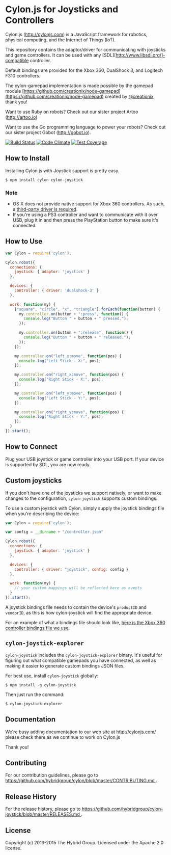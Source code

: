 # Cylon.js for Joysticks and Controllers

Cylon.js (http://cylonjs.com) is a JavaScript framework for robotics, physical computing, and the Internet of Things (IoT).

This repository contains the adaptor/driver for communicating with joysticks and game controllers. It can be used with any [SDL][http://www.libsdl.org/]-compatible controller. 

Default bindings are provided for the Xbox 360, DualShock 3, and Logitech F310 controllers.

The cylon-gamepad implementation is made possible by the gamepad module [https://github.com/creationix/node-gamepad](https://github.com/creationix/node-gamepad) created by [@creationix](https://github.com/creationix) thank you!

Want to use Ruby on robots? Check out our sister project Artoo (http://artoo.io)

Want to use the Go programming language to power your robots? Check out our sister project Gobot (http://gobot.io).

[![Build Status](https://secure.travis-ci.org/hybridgroup/cylon-joystick.png?branch=master)](http://travis-ci.org/hybridgroup/cylon-joystick) [![Code Climate](https://codeclimate.com/github/hybridgroup/cylon-joystick/badges/gpa.svg)](https://codeclimate.com/github/hybridgroup/cylon-joystick) [![Test Coverage](https://codeclimate.com/github/hybridgroup/cylon-joystick/badges/coverage.svg)](https://codeclimate.com/github/hybridgroup/cylon-joystick)

## How to Install
Installing Cylon.js with Joystick support is pretty easy.

    $ npm install cylon cylon-joystick

### Note

- OS X does not provide native support for Xbox 360 controllers. As such, a [third-party driver is required](https://github.com/d235j/360Controller/releases).
- If you're using a PS3 controller and want to communicate with it over USB, plug it in and then press the PlayStation button to make sure it's connected.

## How to Use

```javascript
var Cylon = require('cylon');

Cylon.robot({
  connections: {
    joystick: { adaptor: 'joystick' }
  },

  devices: {
    controller: { driver: 'dualshock-3' }
  },

  work: function(my) {
    ["square", "circle", "x", "triangle"].forEach(function(button) {
      my.controller.on(button + ":press", function() {
        console.log("Button " + button + " pressed.");
      });

      my.controller.on(button + ":release", function() {
        console.log("Button " + button + " released.");
      });
    });

    my.controller.on("left_x:move", function(pos) {
      console.log("Left Stick - X:", pos);
    });

    my.controller.on("right_x:move", function(pos) {
      console.log("Right Stick - X:", pos);
    });

    my.controller.on("left_y:move", function(pos) {
      console.log("Left Stick - Y:", pos);
    });

    my.controller.on("right_y:move", function(pos) {
      console.log("Right Stick - Y:", pos);
    });
  }
}).start();
```

## How to Connect

Plug your USB joystick or game controller into your USB port.
If your device is supported by SDL, you are now ready.

## Custom joysticks

If you don't have one of the joysticks we support natively, or want to make changes to the configuration, `cylon-joystick` supports custom bindings.

To use a custom joystick with Cylon, simply supply the joystick bindings file when you're describing the device:

```javascript
var Cylon = require('cylon');

var config = __dirname + "/controller.json"

Cylon.robot({
  connections: {
    joystick: { adaptor: 'joystick' }
  },

  devices: {
    controller: { driver: "joystick", config: config }
  },

  work: function(my) {
    // your custom mappings will be reflected here as events
  }
}).start();
```

A joystick bindings file needs to contain the device's `productID` and `vendorID`, as this is how cylon-joystick will find the appropriate device.

For an example of what a bindings file should look like, [here is the Xbox 360 controller bindings file we use][xbox-bindings].

[xbox-bindings]: https://github.com/hybridgroup/cylon-joystick/blob/master/lib/config/xbox_360.json

## `cylon-joystick-explorer`

`cylon-joystick` includes the `cylon-joystick-explorer` binary.
It's useful for figuring out what compatible gamepads you have connected, as well as making it easier to generate custom bindings JSON files.

For best use, install `cylon-joystick` globally:

    $ npm install -g cylon-joystick

Then just run the command:

    $ cylon-joystick-explorer

## Documentation

We're busy adding documentation to our web site at http://cylonjs.com/ please check there as we continue to work on Cylon.js

Thank you!

## Contributing

For our contribution guidelines, please go to [https://github.com/hybridgroup/cylon/blob/master/CONTRIBUTING.md
](https://github.com/hybridgroup/cylon/blob/master/CONTRIBUTING.md
).

## Release History

For the release history, please go to [https://github.com/hybridgroup/cylon-joystick/blob/master/RELEASES.md
](https://github.com/hybridgroup/cylon-joystick/blob/master/RELEASES.md
).

## License

Copyright (c) 2013-2015 The Hybrid Group. Licensed under the Apache 2.0 license.
